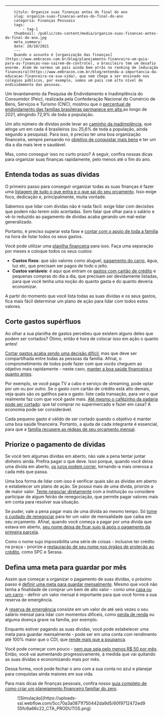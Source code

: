 ---
        titulo: Organize suas finanças antes do final do ano
        slug: organize-suas-financas-antes-do-final-do-ano
        categoria: Finanças Pessoais
        tags:
            - tag-1
        thumbnail: /public/cms-content/media/organize-suas-financas-antes-do-final-do-ano.jpg
        meta_summary: 
        date: 20/10/2021
        ---
        Quando o assunto é [organização das finanças](https://www.embracon.com.br/blog/planejamento-financeiro-um-guia-para-as-financas-nao-sairem-de-controle), o brasileiro tem um desafio enorme. Além de sermos um país ainda bem atrás no ranking de [educação financeira](https://www.embracon.com.br/blog/entenda-a-importancia-da-educacao-financeira-na-sua-vida), que nem chega a ser ensinado nos colégios públicos, por exemplo, somos um país com alto nível de endividamento das pessoas.

Um levantamento da Pesquisa de Endividamento e Inadimplência do Consumidor (Peic), realizada pela Confederação Nacional do Comércio de Bens, Serviços e Turismo (CNC), mostrou que o [percentual de endividamento das famílias brasileiras permanece em alta ](https://agenciabrasil.ebc.com.br/economia/noticia/2021-08/cnc-percentual-de-familias-com-dividas-chega-729)ao longo de 2021, atingindo 72,9% de toda a população.

Um alto número de dívidas pode levar ao [caminho da inadimplência](https://www.embracon.com.br/blog/nao-consigo-pagar-meu-consorcio-e-agora), que atinge um em cada 4 brasileiros (ou 25,6% de toda a população, ainda segundo a pesquisa). Para isso, é preciso ter uma boa organização financeira, sempre pensando no [objetivo de conquistar mais bens](https://www.embracon.com.br/blog/5-formas-de-aumentar-seu-patrimonio-com-o-consorcio) e ter um dia a dia mais leve e saudável.

Mas, como conseguir isso no curto prazo? A seguir, confira nossas dicas para organizar suas finanças rapidamente, pelo menos até o fim do ano.

Entenda todas as suas dívidas 
------------------------------

O primeiro passo para conseguir organizar todas as suas finanças é fazer uma [listagem de tudo o que entra e o que sai do seu orçamento](https://www.embracon.com.br/blog/dicas-para-sair-das-dividas). Isso exige foco, dedicação e, principalmente, muita vontade.

Sabemos que lidar com dívidas não é nada fácil: exige lidar com decisões que podem não terem sido acertadas. Sem falar que olhar para o salário e vê-lo reduzido ao pagamento de dívidas acaba gerando um mal-estar generalizado.

Portanto, é preciso superar esta fase e [contar com o apoio de toda a família](https://www.embracon.com.br/blog/envolva-seus-filhos-nas-financas-da-familia) na hora de listar todos os seus gastos.

Você pode utilizar uma [planilha financeira](https://www.embracon.com.br/blog/como-criar-uma-planilha-de-planejamento-financeiro) para isso. Faça uma separação por meses e coloque todos os seus custos:

- **Custos fixos**: que são valores como aluguel, [pagamento do carro](https://www.embracon.com.br/blog/5-formas-de-pagamento-de-um-carro), água, luz etc, que precisam ser pagos de todo o jeito.
- **Custos variáveis**: é aqui que entram os [gastos com cartão de crédito](https://www.embracon.com.br/blog/divida-de-cartao-de-credito-como-sair-dela-e-nao-entrar-mais) e pequenas compras do dia a dia, que precisam ser devidamente listadas, para que você tenha uma noção do quanto gasta e do quanto deveria economizar.

A partir do momento que você lista todas as suas dívidas e os seus gastos, fica mais fácil determinar um plano de ação para lidar com todos estes valores.

Corte gastos supérfluos 
------------------------

Ao olhar a sua planilha de gastos percebeu que existem alguns deles que podem ser cortados? Ótimo, então é hora de colocar isso em ação o quanto antes!

[Cortar gastos acaba sendo uma decisão difícil](https://www.embracon.com.br/blog/gastos-superfluos-e-essenciais-saiba-diferenciar), mas que deve ser compartilhada entre todas as pessoas da família. Afinal, o comprometimento de todos pode fazer com que vocês cheguem ao objetivo mais rapidamente - neste caso, [manter a boa saúde financeira o quanto antes](https://www.embracon.com.br/blog/entenda-como-e-possivel-manter-a-saude-financeira-da-sua-familia).

Por exemplo, se você paga TV a cabo e serviço de streaming, pode optar por um ou por outro. Se o gasto com cartão de crédito está alto demais, veja quais são os gatilhos para o gasto: liste cada transação, para ver o que realmente faz com que você gaste mais. [Até mesmo o cafézinho da padaria pode ser cortado](https://www.embracon.com.br/blog/como-identificar-e-eliminar-gastos-desnecessarios): que tal comprar no supermercado e fazer em casa? A economia pode ser considerável.

Cada pequeno gasto é válido de ser cortado quando o objetivo é manter uma boa saúde financeira. Portanto, a ajuda de cada integrante é essencial, para que a [família recupere as rédeas de seu orçamento mensal](https://www.embracon.com.br/blog/aprenda-como-montar-um-orcamento-familiar-em-5-passos).

Priorize o pagamento de dívidas 
--------------------------------

Se você tem algumas dívidas em aberto, não vale a pena tentar juntar dinheiro ainda. Prefira pagar o que deve. Isso porque, quando você deixa uma dívida em aberto, [os juros podem correr](https://www.embracon.com.br/blog/como-os-juros-afetam-a-sua-vida), tornando-a mais onerosa a cada mês que passa.

Uma boa forma de lidar com isso é verificar quais são as dívidas em aberto e estabelecer um plano de ação. Se possui mais de uma dívida, priorize a de maior valor. [Tente negociar diretamente](https://www.embracon.com.br/blog/4-dicas-para-conseguir-uma-boa-negociacao-na-hora-de-adquirir-o-seu-bem) com a instituição ou considere participar de algum feirão de renegociação, que permite pagar valores mais em conta para resolver sua situação.

Se puder, vale a pena pagar mais de uma dívida ao mesmo tempo. Só [tome o cuidado de renegociar](https://www.embracon.com.br/blog/como-funciona-a-renegociacao-da-divida-de-consorcio) para ter um valor de mensalidade que caiba em seu orçamento. Afinal, quando você começa a pagar por uma dívida que estava em aberto, [seu nome deixa de ficar sujo já após o pagamento da primeira parcela](https://www.embracon.com.br/blog/saiba-o-que-fazer-para-limpar-o-nome).

Como o nome sujo impossibilita uma série de coisas - inclusive ter crédito na praça - priorize a [restauração de seu nome nos órgãos de proteção ao crédito](https://www.embracon.com.br/blog/o-que-e-o-spc-serasa-e-como-ele-influencia-na-sua-vida-financeira), como SPC e Serasa.

Defina uma meta para guardar por mês 
-------------------------------------

Assim que começar a organizar o pagamento de suas dívidas, o próximo passo é [definir uma meta para guardar mensalmente](https://www.embracon.com.br/blog/planejamento-financeiro-para-iniciantes-os-primeiros-passos). Mesmo que você não tenha a finalidade de comprar um bem de alto valor - como uma [casa ou um carro](https://www.embracon.com.br/blog/quero-comprar-uma-casa-ou-carro-com-consorcio-por-onde-comecar) - definir um valor mensal é importante para que você forme a sua reserva de emergência.

A [reserva de emergência](https://www.embracon.com.br/blog/quando-usar-a-reserva-de-emergencia) consiste em um valor de até seis vezes o seu salário mensal para lidar com momentos difíceis, como [perda de renda](https://www.embracon.com.br/blog/perda-de-renda-como-lidar) ou alguma doença grave na família, por exemplo.

Enquanto estiver pagando as suas dívidas, você pode estabelecer uma meta para guardar mensalmente - pode ser em uma conta com rendimento até 100% maior que o CDI, que [rende mais que a poupança](https://www.embracon.com.br/blog/vale-a-pena-guardar-dinheiro-na-poupanca).

Você pode começar com pouco - [nem que seja pelo menos R$ 50 por mês](https://www.embracon.com.br/blog/qual-o-melhor-investimento-para-r-50-r-500-ou-r-5000). Então, você vai aumentando progressivamente, à medida que vai quitando as suas dívidas e economizando mais por mês.

Dessa forma, você pode fechar o ano com a sua conta no azul e planejar para conquistas ainda maiores em sua vida.

Para mais dicas de finanças pessoais, confira nosso [guia completo de como criar um planejamento financeiro familiar do zero](https://www.embracon.com.br/blog/faca-um-planejamento-financeiro-anual).

<figure class="w-richtext-figure-type-image w-richtext-align-center"><div>![Simulação](https://uploads-ssl.webflow.com/5cc70a3a0871f750442da9d5/60f9712472ed955fc6a66c22_CTA_PRODUTOS.png)</div></figure>
        
